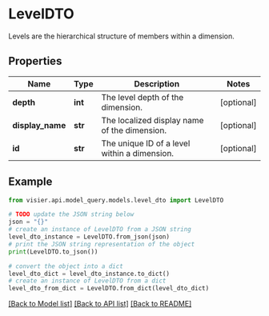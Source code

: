 # LevelDTO

Levels are the hierarchical structure of members within a dimension.

## Properties

Name | Type | Description | Notes
------------ | ------------- | ------------- | -------------
**depth** | **int** | The level depth of the dimension. | [optional] 
**display_name** | **str** | The localized display name of the dimension. | [optional] 
**id** | **str** | The unique ID of a level within a dimension. | [optional] 

## Example

```python
from visier.api.model_query.models.level_dto import LevelDTO

# TODO update the JSON string below
json = "{}"
# create an instance of LevelDTO from a JSON string
level_dto_instance = LevelDTO.from_json(json)
# print the JSON string representation of the object
print(LevelDTO.to_json())

# convert the object into a dict
level_dto_dict = level_dto_instance.to_dict()
# create an instance of LevelDTO from a dict
level_dto_from_dict = LevelDTO.from_dict(level_dto_dict)
```
[[Back to Model list]](../README.md#documentation-for-models) [[Back to API list]](../README.md#documentation-for-api-endpoints) [[Back to README]](../README.md)


